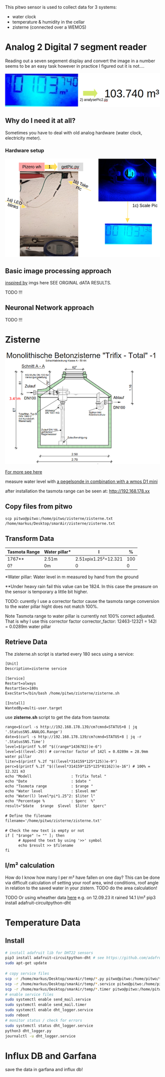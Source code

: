 This pitwo sensor is used to collect data for 3 systems:
* water clock
* temperature & humidity in the cellar
* zisterne (connected over a WEMOS)
# Analog 2 Digital 7 segment reader
Reading out a seven segement display and convert the image in a number
seems to be an easy task however in practice I figured out it is not....

<img src="doc/img_1.png" alt="imgTOtext"/>

## Why do I need it at all?
Sometimes you have to deal with old analog hardware (water clock, electricity meter).

### Hardware setup

<img src="doc/img_2.png" alt="imgTOtext" />

## Basic image processing approach
[inspired by](https://pyimagesearch.com/2017/02/13/recognizing-digits-with-opencv-and-python/)
imgs here SEE ORGINAL dATA RESULTS.

TODO !!! 


## Neuronal Network approach

TODO !!! 

# Zisterne
<img src="doc/zistDrawing.png" alt="imgTOtext"/>

[For more see here](https://www.regenwasser-boehm.de/Betonzisterne-Typ-TrifixTotal)

measure water level with [ a pegelsonde in combination with a wmos D1 mini](https://www.ebay.de/itm/304637631892?chn=ps&var=603669515927&norover=1&mkevt=1&mkrid=707-134425-41852-0&mkcid=2&mkscid=101&itemid=603669515927_304637631892&targetid=1405537545258&device=c&mktype=pla&googleloc=9042785&poi=&campaignid=17935704717&mkgroupid=139162549385&rlsatarget=pla-1405537545258&abcId=9301059&merchantid=7364532&gclid=Cj0KCQjw84anBhCtARIsAISI-xdWg1jVoXsAjIUpW6LzJZhx5lf2w_psBCh8_g_aanzGhKCKOPjnmxIaAuDyEALw_wcB)

after installation the tasmota range can be seen at: http://192.168.178.xx

## Copy files from pitwo
```
scp pitwo@pitwo:/home/pitwo/zisterne/zisterne.txt /home/markus/Desktop/smarAir/zisterne/zisterne.txt
```

## Transform Data
|Tasmota Range | Water pillar* | l | % |
|---------| ----| --|  --| 
|  1767** | 2.51m |  2.51xpix1.25²=12.321 |  100 |
|  0? | 0m |  0 |  0 |

*Water pillar: Water level in m measured by hand from the ground

**Under heavy rain fail this value can be 1824. In this case the preasure on the sensor is temporary a little bit higher.


TODO: curently I use a corrector factor cause the tasmota range conversion to
the water pillar hight does not match 100%.

Note Tasmota range to water pillar is currently not 100% correct adjusted. That is why I use this corrector factor
corrector_factor: 12463-12321 = 142l = 0.0289m water pillar

## Retrieve Data
The zisterne.sh script is started every 180 secs using a service:
```
[Unit]
Description=zisterne service

[Service]
Restart=always
RestartSec=180s
ExecStart=/bin/bash /home/pitwo/zisterne/zisterne.sh

[Install]
WantedBy=multi-user.target
```


use **zisterne.sh** script to get the data from tasmota:
```
range=$(curl -s http://192.168.178.139/cm?cmnd=STATUS+8 | jq '.StatusSNS.ANALOG.Range')
date=$(curl -s http://192.168.178.139/cm?cmnd=STATUS+8 | jq -r '.StatusSNS.Time')
level=$(printf %.0f "$((range*1436782))e-6") 
level=$((level-29)) # corrector factor of 142l = 0.0289m = 28.9mm water pillar
liter=$(printf %.2f "$((level*314159*125*125))e-9")
perc=$(printf %.2f "$((level*314159*125*125*81162))e-16") # 100% = 12.321 m3
echo "Modell                  : Trifix Total "
echo "Date                    : $date "
echo "Tasmota range           : $range "
echo "Water level             : $level mm"
echo "Water(l) level*pi*1.25^2: $liter l"
echo "Percentage %            : $perc  %"
result="$date   $range  $level  $liter  $perc"

# Define the filename
filename='/home/pitwo/zisterne/zisterne.txt'

# Check the new text is empty or not
if [ "$range" != "" ]; then
      # Append the text by using '>>' symbol
      echo $result >> $filename
fi
```

## l/m² calculation
How do I know how many l per m² have fallen on one day?
This can be done via difficult calculation of setting your roof area, wind conditions, roof angle in relation to the saved water in your zistern.
TODO do the area calculation!

TODO
Or using wheather data [here](https://www.wetterkontor.de/de/wetter/deutschland/rueckblick.asp?id=U209)
e.g. on 12.09.23 it rained 14.1 l/m²
pip3 install adafruit-circuitpython-dht
# Temperature Data

## Install
```bash
# install adafruit lib for DHT22 sensors
pip3 install adafruit-circuitpython-dht # see https://github.com/adafruit/Adafruit_Python_DHT
sudo apt-get update

# copy service files
scp -r /home/markus/Desktop/smarAir/temp/*.py pitwo@pitwo:/home/pitwo/temp/  
scp -r /home/markus/Desktop/smarAir/temp/*.service pitwo@pitwo:/home/pitwo/temp/
scp -r /home/markus/Desktop/smarAir/temp/*.timer pitwo@pitwo:/home/pitwo/temp/
# enable service files
sudo systemctl enable send_mail.service
sudo systemctl enable send_mail.timer
sudo systemctl enable dht_logger.service
sudo reboot
# monitor status / check for errors
sudo systemctl status dht_logger.service
python3 dht_logger.py
journalctl -u dht_logger.service
 ```



# Influx DB and Garfana
save the data in garfana and influx db!